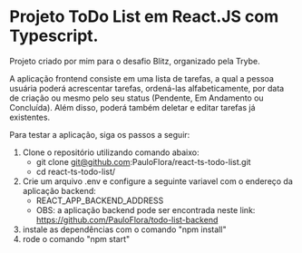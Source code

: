 # Projeto ToDo List em React.JS com Typescript. 

Projeto criado por mim para o desafio Blitz, organizado pela Trybe. 

A aplicação frontend consiste em uma lista de tarefas, a qual a pessoa usuária poderá acrescentar tarefas, ordená-las alfabeticamente, por data de criação ou mesmo pelo seu status (Pendente, Em Andamento ou Concluída). Além disso, poderá também deletar e editar tarefas já existentes. 

Para testar a aplicação, siga os passos a seguir: 
 1. Clone o repositório utilizando comando abaixo:
    - git clone git@github.com:PauloFlora/react-ts-todo-list.git
    - cd react-ts-todo-list/ 
 2. Crie um arquivo .env e configure a seguinte variavel com o endereço da aplicação backend:
    - REACT_APP_BACKEND_ADDRESS
    - OBS: a aplicação backend pode ser encontrada neste link: https://github.com/PauloFlora/todo-list-backend
 4. instale as dependências com o comando "npm install"
 5. rode o comando "npm start"
